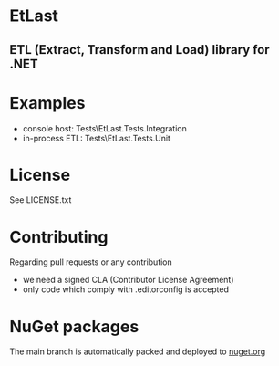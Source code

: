 # EtLast
## ETL (Extract, Transform and Load) library for .NET

# Examples

- console host: Tests\EtLast.Tests.Integration
- in-process ETL: Tests\EtLast.Tests.Unit

# License

See LICENSE.txt

# Contributing

Regarding pull requests or any contribution
- we need a signed CLA (Contributor License Agreement)
- only code which comply with .editorconfig is accepted

# NuGet packages
The main branch is automatically packed and deployed to [nuget.org](https://www.nuget.org/packages?q=fizzcode.etlast)

